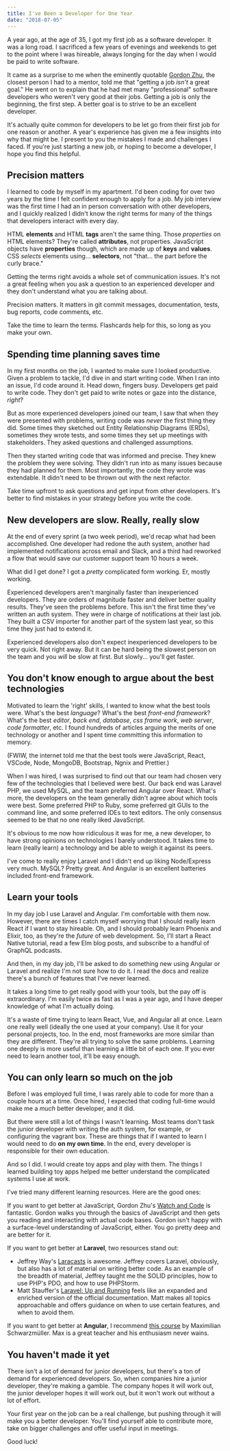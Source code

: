```yaml
---
title: I've Been a Developer for One Year 
date: "2018-07-05"
---
```


A year ago, at the age of 35, I got my first job as a software developer. It was a long road. I sacrificed a few years of evenings and weekends to get to the point where I was hireable, always longing for the day when I would be paid to write software.

It came as a surprise to me when the eminently quotable [Gordon Zhu](https://twitter.com/gordon_zhu), the closest person I had to a mentor, told me that "getting a job _isn't_ a great goal." He went on to explain that he had met many "professional" software developers who weren't very good at their jobs. Getting a job is only the beginning, the first step. A better goal is to strive to be an excellent developer.

It's actually quite common for developers to be let go from their first job for one reason or another. A year's experience has given me a few insights into why that might be. I present to you the mistakes I made and challenges I faced. If you're just starting a new job, or hoping to become a developer, I hope you find this helpful.

## Precision matters

I learned to code by myself in my apartment. I'd been coding for over two years by the time I felt confident enough to apply for a job. 
My job interview was the first time I had an in person conversation with other developers, and I quickly realized I didn't know the right terms for many of the things that developers interact with every day. 

HTML **elements** and HTML **tags** aren't the same thing. Those _properties_ on HTML elements? They're called **attributes**, not properties. JavaScript objects have **properties** though, which are made up of **keys** and **values**. CSS _selects_ elements using... **selectors**, not "that... the part before the curly brace."

Getting the terms right avoids a whole set of communication issues. It's not a great feeling when you ask a question to an experienced developer and they don't understand what you are talking about.

Precision matters. It matters in git commit messages, documentation, tests, bug reports, code comments, etc.

Take the time to learn the terms. Flashcards help for this, so long as you make your own.

## Spending time planning saves time

In my first months on the job, I wanted to make sure I looked productive. Given a problem to tackle, I'd dive in and start writing code. When I ran into an issue, I'd code around it. Head down, fingers busy. Developers get paid to write code. They don't get paid to write notes or gaze into the distance, _right_?

But as more experienced developers joined our team, I saw that when they were presented with problems, writing code was _never_ the first thing they did. Some times they sketched out Entity Relationship Diagrams (ERDs), sometimes they wrote tests, and some times they set up meetings with stakeholders. They asked questions and challenged assumptions. 

Then they started writing code that was informed and precise. They knew the problem they were solving. They didn't run into as many issues because they had planned for them. Most importantly, the code they wrote was extendable. It didn't need to be thrown out with the next refactor.

Take time upfront to ask questions and get input from other developers. It's better to find mistakes in your strategy before you write the code.

## New developers are slow. Really, really slow

At the end of every sprint (a two week period), we'd recap what had been accomplished. One developer had redone the auth system, another had implemented notifications across email and Slack, and a third had reworked a flow that would save our customer support team 10 hours a week.

What did I get done? I got a _pretty_ complicated form working. Er, mostly working.

Experienced developers aren't marginally faster than inexperienced developers. They are orders of magnitude faster and deliver better quality results. They've seen the problems before. This isn't the first time they've written an auth system. They were in charge of notifications at their last job. They built a CSV importer for another part of the system last year, so this time they just had to extend it.

Experienced developers also don't expect inexperienced developers to be very quick. Not right away. But it can be hard being the slowest person on the team and you _will_ be slow at first. But slowly... you'll get faster.

## You don't know enough to argue about the best technologies

Motivated to learn the 'right' skills, I wanted to know what the best tools were. What's the best _language_? What's the best _front-end framework_? What's the best _editor_, _back end_, _database_, _css frame work_, _web server_, _code formatter_, etc. I found hundreds of articles arguing the merits of one technology or another and I spent time committing this information to memory. 

(FWIW, the internet told me that the best tools were JavaScript, React, VSCode, Node, MongoDB, Bootstrap, Ngnix and Prettier.)

When I was hired, I was surprised to find out that our team had chosen very few of the technologies that I believed were best. Our back end was Laravel PHP, we used MySQL, and the team preferred Angular over React. What's more, the developers on the team generally didn't agree about which tools were best. Some preferred PHP to Ruby, some preferred git GUIs to the command line, and some preferred IDEs to text editors. The only consensus seemed to be that no one really liked JavaScript.

It's obvious to me now how ridiculous it was for me, a new developer, to have strong opinions on technologies I barely understood. It takes time to learn (really learn) a technology and be able to weigh it against its peers.

I've come to really enjoy Laravel and I didn't end up liking Node/Express very much. MySQL? Pretty great. And Angular is an excellent batteries included front-end framework.

## Learn your tools

In my day job I use Laravel and Angular. I'm comfortable with them now. However, there are times I catch myself worrying that I should really learn React if I want to stay hireable. Oh, and I should probably learn Phoenix and Elixir, too, as they're the _future_ of web development. So, I'll start a React Native tutorial, read a few Elm blog posts, and subscribe to a handful of GraphQL podcasts.

And then, in my day job, I'll be asked to do something new using Angular or Laravel and realize I'm not sure how to do it. I read the docs and realize there's a bunch of features that I've never learned.

It takes a long time to get really good with your tools, but the pay off is extraordinary. I'm easily twice as fast as I was a year ago, and I have deeper knowledge of what I'm actually doing.

It's a waste of time trying to learn React, Vue, and Angular all at once. Learn one really well (ideally the one used at your company). Use it for your personal projects, too. In the end, most frameworks are more similar than they are different. They're all trying to solve the same problems. Learning one deeply is more useful than learning a little bit of each one. If you ever need to learn another tool, it'll be easy enough.

## You can only learn so much on the job

Before I was employed full time, I was rarely able to code for more than a couple hours at a time. Once hired, I expected that coding full-time would make me a _much_ better developer, and it did. 

But there were still a lot of things I wasn't learning. Most teams don't task the junior developer with writing the auth system, for example, or configuring the vagrant box. These are things that if I wanted to learn I would need to do **on my own time**. In the end, every developer is responsible for their own education.

And so I did. I would create toy apps and play with them. The things I learned building toy apps helped me better understand the complicated systems I use at work.

I've tried many different learning resources. Here are the good ones:

If you want to get better at JavaScript, Gordon Zhu's [Watch and Code](https://watchandcode.com/) is fantastic. Gordon walks you through the basics of JavaScript and then gets you reading and interacting with actual code bases. Gordon isn't happy with a surface-level understanding of JavaScript, either. You go pretty deep and are better for it.

If you want to get better at **Laravel**, two resources stand out:

- Jeffrey Way's [Laracasts](https://www.laracasts.com) is awesome. Jeffrey covers Laravel, obviously, but also has a lot of material on writing better code. As an example of the breadth of material, Jeffrey taught me the SOLID principles, how to use PHP's PDO, and how to use PHPStorm.
- Matt Stauffer's [Laravel: Up and Running](https://mattstauffer.com/laravel-up-and-running/) feels like an expanded and enriched version of the official documentation. Matt makes all topics approachable and offers guidance on when to use certain features, and when to avoid them.

If you want to get better at **Angular**, I recommend [this course](https://www.udemy.com/the-complete-guide-to-angular-2/?couponCode=ACAD_M) by Maximilian Schwarzmüller. Max is a great teacher and his enthusiasm never wains.

## You haven't made it yet

There isn't a lot of demand for junior developers, but there's a ton of demand for experienced developers. So, when companies hire a junior developer, they're making a gamble. The company hopes it will work out, the junior developer hopes it will work out, but it won't work out without a lot of effort.

Your first year on the job can be a real challenge, but pushing through it will make you a better developer. You'll find yourself able to contribute more, take on bigger challenges and offer useful input in meetings.

Good luck!
